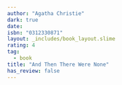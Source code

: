 ```yaml
---
author: "Agatha Christie"
dark: true
date: 
isbn: "0312330871"
layout: _includes/book_layout.slime
rating: 4
tag:
  - book
title: "And Then There Were None"
has_review: false
---
```



